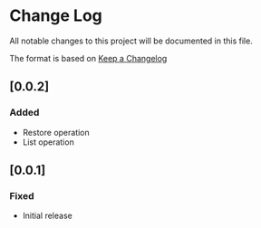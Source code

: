 # Change Log

All notable changes to this project will be documented in this file.

The format is based on [Keep a Changelog](http://keepachangelog.com/)

## [0.0.2]
### Added

- Restore operation
- List operation

## [0.0.1]
### Fixed

- Initial release
